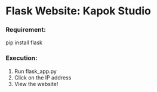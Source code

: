# Flask Website: Kapok Studio

### Requirement:
pip install flask

### Execution:
1. Run flask_app.py
2. Click on the IP address
3. View the website!
